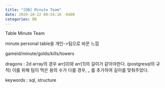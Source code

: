 ```yaml
---
title: "[DB] Minute Team"
date: 2020-10-22 00:54:10 -0400
categories: DB
---
```


Table Minute Team

minute personal table을 개인->팀으로 바꾼 느낌

gameid/minute/golds/kills/towers

dragons : 2d array의 경우 arr[0]와 arr[1]의 길이가 같아야한다. (postgresql의 규칙)
이를 위해 팀이 먹은 용의 수가 다를 경우, _ 를 추가하여 길이를 맞춰주었다.

keywords : sql, structure
